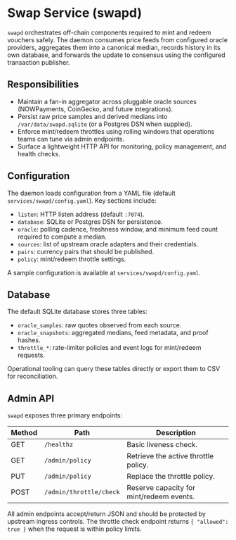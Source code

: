 # Swap Service (swapd)

`swapd` orchestrates off-chain components required to mint and redeem vouchers safely. The daemon consumes price feeds from
configured oracle providers, aggregates them into a canonical median, records history in its own database, and forwards the
update to consensus using the configured transaction publisher.

## Responsibilities

- Maintain a fan-in aggregator across pluggable oracle sources (NOWPayments, CoinGecko, and future integrations).
- Persist raw price samples and derived medians into `/var/data/swapd.sqlite` (or a Postgres DSN when supplied).
- Enforce mint/redeem throttles using rolling windows that operations teams can tune via admin endpoints.
- Surface a lightweight HTTP API for monitoring, policy management, and health checks.

## Configuration

The daemon loads configuration from a YAML file (default `services/swapd/config.yaml`). Key sections include:

- `listen`: HTTP listen address (default `:7074`).
- `database`: SQLite or Postgres DSN for persistence.
- `oracle`: polling cadence, freshness window, and minimum feed count required to compute a median.
- `sources`: list of upstream oracle adapters and their credentials.
- `pairs`: currency pairs that should be published.
- `policy`: mint/redeem throttle settings.

A sample configuration is available at `services/swapd/config.yaml`.

## Database

The default SQLite database stores three tables:

- `oracle_samples`: raw quotes observed from each source.
- `oracle_snapshots`: aggregated medians, feed metadata, and proof hashes.
- `throttle_*`: rate-limiter policies and event logs for mint/redeem requests.

Operational tooling can query these tables directly or export them to CSV for reconciliation.

## Admin API

`swapd` exposes three primary endpoints:

| Method | Path                    | Description                              |
| ------ | ----------------------- | ---------------------------------------- |
| GET    | `/healthz`              | Basic liveness check.                    |
| GET    | `/admin/policy`         | Retrieve the active throttle policy.     |
| PUT    | `/admin/policy`         | Replace the throttle policy.             |
| POST   | `/admin/throttle/check` | Reserve capacity for mint/redeem events. |

All admin endpoints accept/return JSON and should be protected by upstream ingress controls. The throttle check endpoint
returns `{ "allowed": true }` when the request is within policy limits.
